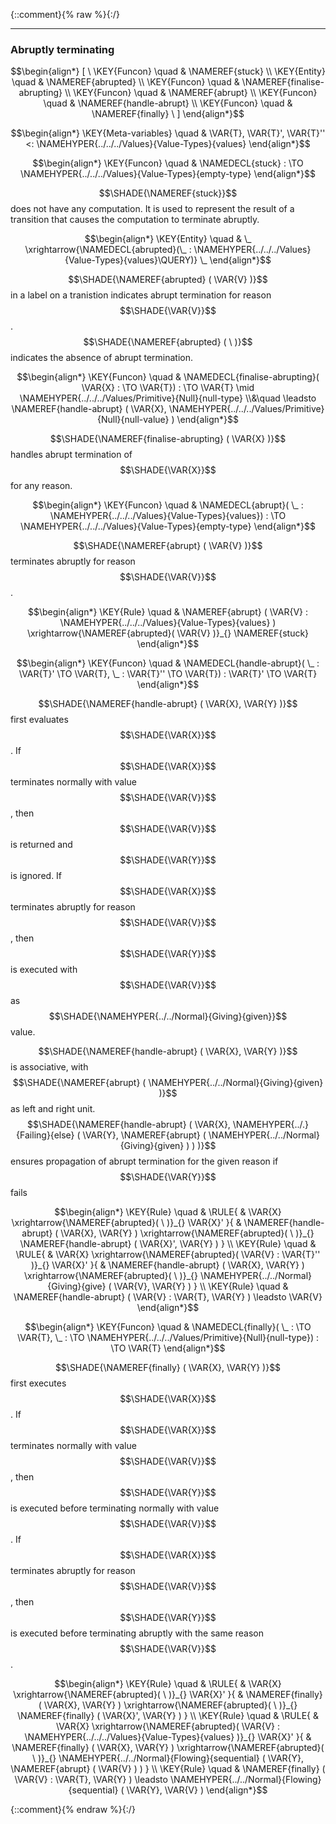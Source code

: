 {::comment}{% raw %}{:/}


----

### Abruptly terminating
               


$$\begin{align*}
  [ \
  \KEY{Funcon} \quad & \NAMEREF{stuck} \\
  \KEY{Entity} \quad & \NAMEREF{abrupted} \\
  \KEY{Funcon} \quad & \NAMEREF{finalise-abrupting} \\
  \KEY{Funcon} \quad & \NAMEREF{abrupt} \\
  \KEY{Funcon} \quad & \NAMEREF{handle-abrupt} \\
  \KEY{Funcon} \quad & \NAMEREF{finally}
  \ ]
\end{align*}$$

$$\begin{align*}
  \KEY{Meta-variables} \quad
  & \VAR{T}, \VAR{T}', \VAR{T}'' <: \NAMEHYPER{../../../Values}{Value-Types}{values}
\end{align*}$$

$$\begin{align*}
  \KEY{Funcon} \quad
  & \NAMEDECL{stuck} 
    :  \TO \NAMEHYPER{../../../Values}{Value-Types}{empty-type} 
\end{align*}$$


  $$\SHADE{\NAMEREF{stuck}}$$ does not have any computation. It is used to represent the result of
  a transition that causes the computation to terminate abruptly.


$$\begin{align*}
  \KEY{Entity} \quad
  & \_ \xrightarrow{\NAMEDECL{abrupted}(\_ : \NAMEHYPER{../../../Values}{Value-Types}{values}\QUERY)} \_
\end{align*}$$


  $$\SHADE{\NAMEREF{abrupted}
           (  \VAR{V} )}$$ in a label on a tranistion indicates abrupt termination for
  reason $$\SHADE{\VAR{V}}$$. $$\SHADE{\NAMEREF{abrupted}
           (   \  )}$$ indicates the absence of abrupt termination.


$$\begin{align*}
  \KEY{Funcon} \quad
  & \NAMEDECL{finalise-abrupting}(
                       \VAR{X} :  \TO \VAR{T}) 
    :  \TO \VAR{T}  \mid \NAMEHYPER{../../../Values/Primitive}{Null}{null-type} \\&\quad
    \leadsto \NAMEREF{handle-abrupt}
               (  \VAR{X}, 
                      \NAMEHYPER{../../../Values/Primitive}{Null}{null-value} )
\end{align*}$$


  $$\SHADE{\NAMEREF{finalise-abrupting}
           (  \VAR{X} )}$$ handles abrupt termination of $$\SHADE{\VAR{X}}$$ for any reason.


$$\begin{align*}
  \KEY{Funcon} \quad
  & \NAMEDECL{abrupt}(
                       \_ : \NAMEHYPER{../../../Values}{Value-Types}{values}) 
    :  \TO \NAMEHYPER{../../../Values}{Value-Types}{empty-type} 
\end{align*}$$


  $$\SHADE{\NAMEREF{abrupt}
           (  \VAR{V} )}$$ terminates abruptly for reason $$\SHADE{\VAR{V}}$$.


$$\begin{align*}
  \KEY{Rule} \quad
    &  \NAMEREF{abrupt}
                    (  \VAR{V} : \NAMEHYPER{../../../Values}{Value-Types}{values} ) \xrightarrow{\NAMEREF{abrupted}(  \VAR{V} )}_{} 
        \NAMEREF{stuck}
\end{align*}$$

$$\begin{align*}
  \KEY{Funcon} \quad
  & \NAMEDECL{handle-abrupt}(
                       \_ : \VAR{T}' \TO \VAR{T}, \_ : \VAR{T}'' \TO \VAR{T}) 
    : \VAR{T}' \TO \VAR{T} 
\end{align*}$$


  $$\SHADE{\NAMEREF{handle-abrupt}
           (  \VAR{X}, 
                  \VAR{Y} )}$$ first evaluates $$\SHADE{\VAR{X}}$$. If $$\SHADE{\VAR{X}}$$ terminates normally with
  value $$\SHADE{\VAR{V}}$$, then $$\SHADE{\VAR{V}}$$ is returned and $$\SHADE{\VAR{Y}}$$ is ignored. If $$\SHADE{\VAR{X}}$$ terminates abruptly
  for reason $$\SHADE{\VAR{V}}$$, then $$\SHADE{\VAR{Y}}$$ is executed with $$\SHADE{\VAR{V}}$$ as $$\SHADE{\NAMEHYPER{../../Normal}{Giving}{given}}$$ value.

  $$\SHADE{\NAMEREF{handle-abrupt}
           (  \VAR{X}, 
                  \VAR{Y} )}$$ is associative, with $$\SHADE{\NAMEREF{abrupt}
           (  \NAMEHYPER{../../Normal}{Giving}{given} )}$$ as left and right
  unit. $$\SHADE{\NAMEREF{handle-abrupt}
           (  \VAR{X}, 
                  \NAMEHYPER{../.}{Failing}{else}
                   (  \VAR{Y}, 
                          \NAMEREF{abrupt}
                           (  \NAMEHYPER{../../Normal}{Giving}{given} ) ) )}$$ ensures propagation of 
  abrupt termination for the given reason if $$\SHADE{\VAR{Y}}$$ fails


$$\begin{align*}
  \KEY{Rule} \quad
    & \RULE{
      &  \VAR{X} \xrightarrow{\NAMEREF{abrupted}(   \  )}_{} 
          \VAR{X}'
      }{
      &  \NAMEREF{handle-abrupt}
                      (  \VAR{X}, 
                             \VAR{Y} ) \xrightarrow{\NAMEREF{abrupted}(   \  )}_{} 
          \NAMEREF{handle-abrupt}
            (  \VAR{X}', 
                   \VAR{Y} )
      }
\\
  \KEY{Rule} \quad
    & \RULE{
      &  \VAR{X} \xrightarrow{\NAMEREF{abrupted}(  \VAR{V} : \VAR{T}'' )}_{} 
          \VAR{X}'
      }{
      &  \NAMEREF{handle-abrupt}
                      (  \VAR{X}, 
                             \VAR{Y} ) \xrightarrow{\NAMEREF{abrupted}(   \  )}_{} 
          \NAMEHYPER{../../Normal}{Giving}{give}
            (  \VAR{V}, 
                   \VAR{Y} )
      }
\\
  \KEY{Rule} \quad
    & \NAMEREF{handle-abrupt}
        (  \VAR{V} : \VAR{T}, 
               \VAR{Y} ) \leadsto 
        \VAR{V}
\end{align*}$$

$$\begin{align*}
  \KEY{Funcon} \quad
  & \NAMEDECL{finally}(
                       \_ :  \TO \VAR{T}, \_ :  \TO \NAMEHYPER{../../../Values/Primitive}{Null}{null-type}) 
    :  \TO \VAR{T} 
\end{align*}$$


  $$\SHADE{\NAMEREF{finally}
           (  \VAR{X}, 
                  \VAR{Y} )}$$ first executes $$\SHADE{\VAR{X}}$$. If $$\SHADE{\VAR{X}}$$ terminates normally with 
  value $$\SHADE{\VAR{V}}$$, then $$\SHADE{\VAR{Y}}$$ is executed before terminating normally with value $$\SHADE{\VAR{V}}$$.
  If $$\SHADE{\VAR{X}}$$ terminates abruptly for reason $$\SHADE{\VAR{V}}$$, then $$\SHADE{\VAR{Y}}$$ is executed before
  terminating abruptly with the same reason $$\SHADE{\VAR{V}}$$.


$$\begin{align*}
  \KEY{Rule} \quad
    & \RULE{
      &  \VAR{X} \xrightarrow{\NAMEREF{abrupted}(   \  )}_{} 
          \VAR{X}'
      }{
      &  \NAMEREF{finally}
                      (  \VAR{X}, 
                             \VAR{Y} ) \xrightarrow{\NAMEREF{abrupted}(   \  )}_{} 
          \NAMEREF{finally}
            (  \VAR{X}', 
                   \VAR{Y} )
      }
\\
  \KEY{Rule} \quad
    & \RULE{
      &  \VAR{X} \xrightarrow{\NAMEREF{abrupted}(  \VAR{V} : \NAMEHYPER{../../../Values}{Value-Types}{values} )}_{} 
          \VAR{X}'
      }{
      &  \NAMEREF{finally}
                      (  \VAR{X}, 
                             \VAR{Y} ) \xrightarrow{\NAMEREF{abrupted}(   \  )}_{} 
          \NAMEHYPER{../../Normal}{Flowing}{sequential}
            (  \VAR{Y}, 
                   \NAMEREF{abrupt}
                    (  \VAR{V} ) )
      }
\\
  \KEY{Rule} \quad
    & \NAMEREF{finally}
        (  \VAR{V} : \VAR{T}, 
               \VAR{Y} ) \leadsto 
        \NAMEHYPER{../../Normal}{Flowing}{sequential}
          (  \VAR{Y}, 
                 \VAR{V} )
\end{align*}$$



[Funcons-beta]: /CBS-beta/math/Funcons-beta
  "FUNCONS-BETA"
[Unstable-Funcons-beta]: /CBS-beta/math/Unstable-Funcons-beta
  "UNSTABLE-FUNCONS-BETA"
[Languages-beta]: /CBS-beta/math/Languages-beta
  "LANGUAGES-BETA"
[Unstable-Languages-beta]: /CBS-beta/math/Unstable-Languages-beta
  "UNSTABLE-LANGUAGES-BETA"
[CBS-beta]: /CBS-beta
  "CBS-BETA"
[Abrupting.cbs]: https://github.com/plancomps/CBS-beta/blob/math/Funcons-beta/Computations/Abnormal/Abrupting/Abrupting.cbs
  "CBS SOURCE FILE ON GITHUB"
[PLAIN]: /CBS-beta/docs/Funcons-beta/Computations/Abnormal/Abrupting
  "CBS SOURCE WEB PAGE"
 [PRETTY]: /CBS-beta/math/Funcons-beta/Computations/Abnormal/Abrupting
  "CBS-KATEX WEB PAGE"
[PDF]: https://github.com/plancomps/CBS-beta/blob/math/Funcons-beta/Computations/Abnormal/Abrupting/Abrupting.pdf
  "CBS-LATEX PDF FILE"
[PLanCompS Project]: https://plancomps.github.io
  "PROGRAMMING LANGUAGE COMPONENTS AND SPECIFICATIONS PROJECT HOME PAGE"
{::comment}{% endraw %}{:/}
